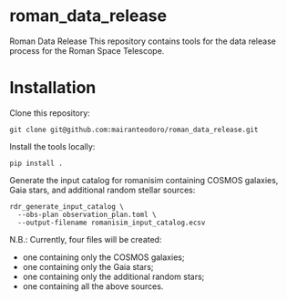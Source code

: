 # roman_data_release
Roman Data Release
This repository contains tools for the data release process for the Roman Space Telescope.

# Installation
Clone this repository:

```shell
git clone git@github.com:mairanteodoro/roman_data_release.git
```

Install the tools locally:

```shell
pip install .
```

Generate the input catalog for romanisim containing COSMOS galaxies, Gaia stars, and additional random stellar sources:

```shell
rdr_generate_input_catalog \
  --obs-plan observation_plan.toml \
  --output-filename romanisim_input_catalog.ecsv
```

N.B.: Currently, four files will be created:
  - one containing only the COSMOS galaxies;
  - one containing only the Gaia stars;
  - one containing only the additional random stars;
  - one containing all the above sources.

